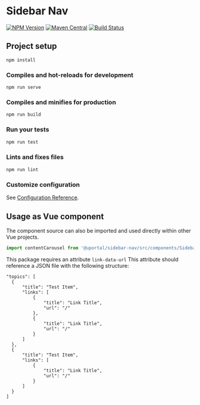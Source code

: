 # Sidebar Nav

[![NPM Version](https://img.shields.io/npm/v/@uportal/user-profile-menu.svg)](https://www.npmjs.com/package/@uportal/user-profile-menu)
[![Maven Central](https://maven-badges.herokuapp.com/maven-central/org.webjars.npm/uportal__user-profile-menu/badge.svg)](https://maven-badges.herokuapp.com/maven-central/org.webjars.npm/uportal__user-profile-menu)
[![Build Status](https://travis-ci.org/uPortal-contrib/uPortal-web-components.svg?branch=master)](https://travis-ci.org/uPortal-contrib/uPortal-web-components)

## Project setup

```
npm install
```

### Compiles and hot-reloads for development

```
npm run serve
```

### Compiles and minifies for production

```
npm run build
```

### Run your tests

```bash
npm run test
```

### Lints and fixes files

```<span class="x x-first x-last">bash</span>
npm run lint
```

### Customize configuration

See [Configuration Reference](https://cli.vuejs.org/config/).

## Usage as Vue component

The component source can also be imported and used directly within other Vue projects.

```js
import contentCarousel from '@uportal/sidebar-nav/src/components/SidebarNav';
```

This package requires an attribute `link-data-url`
This attribute should reference a JSON file with the following structure:

```
"topics": [
  {
      "title": "Test Item",
      "links": [
          {
              "title": "Link Title",
              "url": "/"
          },
          {
              "title": "Link Title",
              "url": "/"
          }
      ]
  },
  {
      "title": "Test Item",
      "links": [
          {
              "title": "Link Title",
              "url": "/"
          }
      ]
  }
]
```
